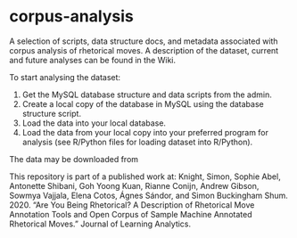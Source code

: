 # corpus-analysis
A selection of scripts, data structure docs, and metadata associated with corpus analysis of rhetorical moves.
A description of the dataset, current and future analyses can be found in the Wiki.

To start analysing the dataset:
1. Get the MySQL database structure and data scripts from the admin.
2. Create a local copy of the database in MySQL using the database structure script.
3. Load the data into your local database.
4. Load the data from your local copy into your preferred program for analysis (see R/Python files for loading dataset into R/Python).

The data may be downloaded from 

This repository is part of a published work at: Knight, Simon, Sophie Abel, Antonette Shibani, Goh Yoong Kuan, Rianne Conijn, Andrew Gibson, Sowmya Vajjala, Elena Cotos, Ágnes Sándor, and Simon Buckingham Shum. 2020. “Are You Being Rhetorical? A Description of Rhetorical Move Annotation Tools and Open Corpus of Sample Machine Annotated Rhetorical Moves.” Journal of Learning Analytics.
